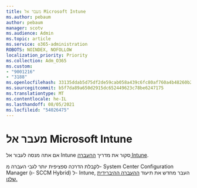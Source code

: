 ```yaml
---
title: מעבר אל Microsoft Intune
ms.author: pebaum
author: pebaum
manager: scotv
ms.audience: Admin
ms.topic: article
ms.service: o365-administration
ROBOTS: NOINDEX, NOFOLLOW
localization_priority: Priority
ms.collection: Adm_O365
ms.custom:
- "9001216"
- "3188"
ms.openlocfilehash: 33135ddab5d75df2de59cab058a439c6fc80af760a4b48260b2c67cda8c1af99
ms.sourcegitcommit: b5f7da89a650d2915dc652449623c78be6247175
ms.translationtype: MT
ms.contentlocale: he-IL
ms.lasthandoff: 08/05/2021
ms.locfileid: "54026475"
---
```

# <a name="migrating-to-microsoft-intune"></a>מעבר אל Microsoft Intune

אם אתה מנסה לעבור אל Intune סקור את מדריך [ההעברה Intune](https://docs.microsoft.com/intune/fundamentals/migration-guide).

לקבלת הדרכה ספציפית יותר לגבי העברה מ- System Center Configuration Manager (ו- SCCM Hybrid) ל- Intune, העבר מחדש את תיעוד [ההעברה ההיברידית שלנו.](https://docs.microsoft.com/sccm/mdm/deploy-use/migrate-hybridmdm-to-intunesa) 